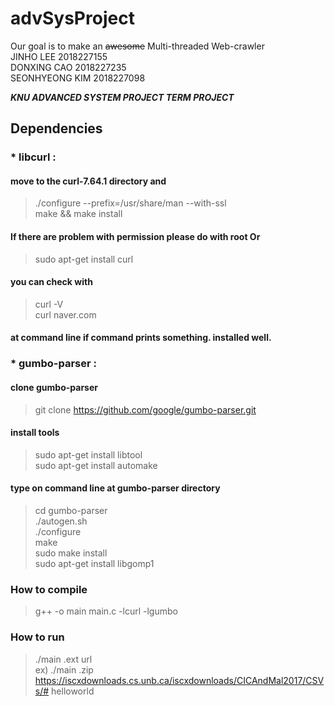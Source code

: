 # advSysProject

Our goal is to make an ~~awesome~~ Multi-threaded Web-crawler  
JINHO LEE 2018227155  
DONXING CAO 2018227235  
SEONHYEONG KIM 2018227098  

***KNU ADVANCED SYSTEM PROJECT TERM PROJECT***

    
## Dependencies
###  * libcurl : 
#### move to the curl-7.64.1 directory and  
> ./configure --prefix=/usr/share/man --with-ssl  
> make && make install  
#### If there are problem with permission please do with root Or  

> sudo apt-get install curl  
#### you can check with  
> curl -V  
> curl naver.com  
#### at command line if command prints something. installed well.  


###  * gumbo-parser :  
#### clone gumbo-parser
> git clone https://github.com/google/gumbo-parser.git  
#### install tools  
> sudo apt-get install libtool  
> sudo apt-get install automake  
#### type on command line at gumbo-parser directory
> cd gumbo-parser  
> ./autogen.sh  
> ./configure  
> make  
> sudo make install  
> sudo apt-get install libgomp1  

### How to compile  
> g++ -o main main.c -lcurl -lgumbo  

### How to run  
> ./main .ext url  
> ex) ./main .zip https://iscxdownloads.cs.unb.ca/iscxdownloads/CICAndMal2017/CSVs/# helloworld
